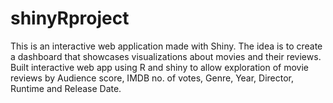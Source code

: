 # shinyRproject
This is an interactive web application made with Shiny. The idea is to create a dashboard that showcases visualizations about movies and their reviews. Built interactive web app using R and shiny to allow exploration of movie reviews by Audience score, IMDB no. of votes, Genre, Year, Director, Runtime and Release Date. 
